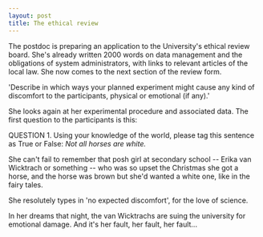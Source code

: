 ```yaml
---
layout: post
title: The ethical review
---
```


The postdoc is preparing an application to the University's ethical review board. She's already written 2000 words on data management and the obligations of system administrators, with links to relevant articles of the local law. She now comes to the next section of the review form.

'Describe in which ways your planned experiment might cause any kind of discomfort to the participants, physical or emotional (if any).'

She looks again at her experimental procedure and associated data. The first question to the participants is this:

QUESTION 1. Using your knowledge of the world, please tag this sentence as True or False: *Not all horses are white.*

She can't fail to remember that posh girl at secondary school -- Erika van Wicktrach or something -- who was so upset the Christmas she got a horse, and the horse was brown but she'd wanted a white one, like in the fairy tales.

She resolutely types in 'no expected discomfort', for the love of science. 

In her dreams that night, the van Wicktrachs are suing the university for emotional damage. And it's her fault, her fault, her fault...
